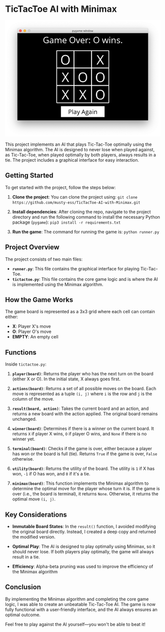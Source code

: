 # TicTacToe AI with Minimax

![Sample Output](assets/output_sample.png)

This project implements an AI that plays Tic-Tac-Toe optimally using the Minimax algorithm. The AI is designed to never lose when played against, as Tic-Tac-Toe, when played optimally by both players, always results in a tie. The project includes a graphical interface for easy interaction.

## Getting Started

To get started with the project, follow the steps below:

1. **Clone the project**: You can clone the project using: `git clone https://github.com/musty-ess/TicTacToe-AI-with-Minimax.git`
   
2. **Install dependencies**: After cloning the repo, navigate to the project directory and run the following command to install the necessary Python package (`pygame`): `pip3 install -r requirements.txt`
3. **Run the game**: The command for running the game is: `python runner.py`

## Project Overview

The project consists of two main files:

- **`runner.py`**: This file contains the graphical interface for playing Tic-Tac-Toe.  
- **`tictactoe.py`**: This file contains the core game logic and is where the AI is implemented using the Minimax algorithm.

## How the Game Works

The game board is represented as a 3x3 grid where each cell can contain either:

- **X**: Player X's move
- **O**: Player O's move
- **EMPTY**: An empty cell

## Functions

Inside `tictactoe.py`:

1. **`player(board)`**: Returns the player who has the next turn on the board (either X or O). In the initial state, X always goes first.

2. **`actions(board)`**: Returns a set of all possible moves on the board. Each move is represented as a tuple `(i, j)` where `i` is the row and `j` is the column of the move.

3. **`result(board, action)`**: Takes the current board and an action, and returns a new board with the action applied. The original board remains unchanged.

4. **`winner(board)`**: Determines if there is a winner on the current board. It returns `X` if player X wins, `O` if player O wins, and `None` if there is no winner yet.

5. **`terminal(board)`**: Checks if the game is over, either because a player has won or the board is full (tie). Returns `True` if the game is over, `False` otherwise.

6. **`utility(board)`**: Returns the utility of the board. The utility is `1` if X has won, `-1` if O has won, and `0` if it's a tie.

7. **`minimax(board)`**: This function implements the Minimax algorithm to determine the optimal move for the player whose turn it is. If the game is over (i.e., the board is terminal), it returns `None`. Otherwise, it returns the optimal move `(i, j)`.

## Key Considerations

- **Immutable Board States**: In the `result()` function, I avoided modifying the original board directly. Instead, I created a deep copy and returned the modified version.

- **Optimal Play**: The AI is designed to play optimally using Minimax, so it should never lose. If both players play optimally, the game will always result in a tie.

- **Efficiency**: Alpha-beta pruning was used to improve the efficiency of the Minimax algorithm

## Conclusion

By implementing the Minimax algorithm and completing the core game logic, I was able to create an unbeatable Tic-Tac-Toe AI. The game is now fully functional with a user-friendly interface, and the AI always ensures an optimal outcome.

Feel free to play against the AI yourself—you won't be able to beat it!
